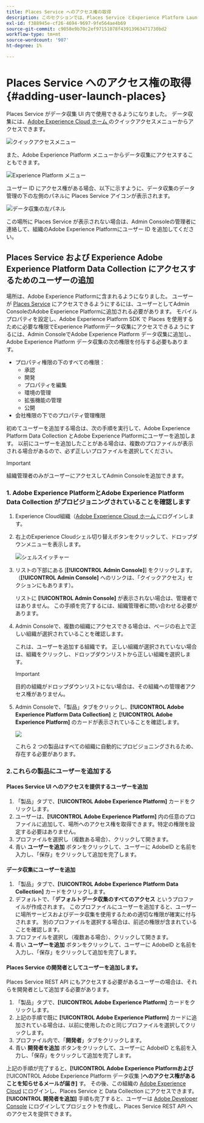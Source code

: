```yaml
---
title: Places Service へのアクセス権の取得
description: このセクションでは、Places Service とExperience Platform Launchにユーザーを追加して、ユーザーが Places Service にアクセスできるようにする方法について説明します。
exl-id: f388945e-cf26-4694-9697-9fe564ae4b69
source-git-commit: c9058e9b70c2ef97151078f43913963471730bd2
workflow-type: tm+mt
source-wordcount: '907'
ht-degree: 1%

---
```


# Places Service へのアクセス権の取得 {#adding-user-launch-places}

Places Service がデータ収集 UI 内で使用できるようになりました。 データ収集には、[Adobe Experience Cloud ホーム ](https://experience.adobe.com) のクイックアクセスメニューからアクセスできます。

![ クイックアクセスメニュー ](/help/assets/quickaccess.png)

また、Adobe Experience Platform メニューからデータ収集にアクセスすることもできます。

![Experience Platform メニュー ](/help/assets/solutionaccessmenu.png)

ユーザー ID にアクセス権がある場合、以下に示すように、データ収集のデータ管理の下の左側のパネルに Places Service アイコンが表示されます。

![ データ収集の左パネル ](/help/assets/places_in_data_collection.png)

この場所に Places Service が表示されない場合は、Admin Consoleの管理者に連絡して、組織のAdobe Experience Platformにユーザー ID を追加してください。

## Places Service および Experience Adobe Experience Platform Data Collection にアクセスするためのユーザーの追加

場所は、Adobe Experience Platformに含まれるようになりました。 ユーザーが [Places Service](https://experience.adobe.com/#/data-collection/places) にアクセスできるようにするには、ユーザーとしてAdmin ConsoleのAdobe Experience Platformに追加される必要があります。 モバイルプロパティを設定し、Adobe Experience Platform SDK で Places を使用するために必要な権限でExperience Platformデータ収集にアクセスできるようにするには、Admin ConsoleでAdobe Experience Platform データ収集に追加し、Adobe Experience Platform データ収集の次の権限を付与する必要もあります。

* プロパティ権限の下のすべての権限：
   * 承認
   * 開発
   * プロパティを編集
   * 環境の管理
   * 拡張機能の管理
   * 公開
* 会社権限の下でのプロパティ管理権限

初めてユーザーを追加する場合は、次の手順を実行して、Adobe Experience Platform Data Collection とAdobe Experience Platformにユーザーを追加します。 以前にユーザーを追加したことがある場合は、複数のプロファイルが表示される場合があるので、必ず正しいプロファイルを選択してください。

>[!IMPORTANT]
>
>組織管理者のみがユーザーにアクセスしてAdmin Consoleを追加できます。

### 1. Adobe Experience PlatformとAdobe Experience Platform Data Collection がプロビジョニングされていることを確認します

1. Experience Cloud組織（[Adobe Experience Cloud ホーム ](https://experience.adobe.com) にログインします。
1. 右上のExperience Cloudシェル切り替えボタンをクリックして、ドロップダウンメニューを表示します。

   ![ シェルスイッチャー ](/help/assets/places_shell_switcher1.png)

1. リストの下部にある [**[!UICONTROL Admin Console]**] をクリックします。 （**[!UICONTROL Admin Console]** へのリンクは、「クイックアクセス」セクションにもあります）。

   リストに **[!UICONTROL Admin Console]** が表示されない場合は、管理者ではありません。 この手順を完了するには、組織管理者に問い合わせる必要があります。

1. Admin Consoleで、複数の組織にアクセスできる場合は、ページの右上で正しい組織が選択されていることを確認します。

   これは、ユーザーを追加する組織です。 正しい組織が選択されていない場合は、組織をクリックし、ドロップダウンリストから正しい組織を選択します。

   >[!IMPORTANT]
   >
   >目的の組織がドロップダウンリストにない場合は、その組織への管理者アクセス権がありません。

1. Admin Consoleで、「製品」タブをクリックし、**[!UICONTROL Adobe Experience Platform Data Collection]** と **[!UICONTROL Adobe Experience Platform]** のカードが表示されていることを確認します。

   ![](/help/assets/places_provisioned1.png)

   これら 2 つの製品はすべての組織に自動的にプロビジョニングされるため、存在する必要があります。


### 2.これらの製品にユーザーを追加する

#### Places Service UI へのアクセスを提供するユーザーを追加

1. 「製品」タブで、**[!UICONTROL Adobe Experience Platform]** カードをクリックします。
2. ユーザーは、**[!UICONTROL Adobe Experience Platform]** 内の任意のプロファイルに追加して、場所へのアクセス権を取得できます。特定の権限を設定する必要はありません。
3. プロファイルを選択し（複数ある場合）、クリックして開きます。
4. 青い **ユーザーを追加** ボタンをクリックして、ユーザーに AdobeID と名前を入力し、「保存」をクリックして追加を完了します。

#### データ収集にユーザーを追加

1. 「製品」タブで、**[!UICONTROL Adobe Experience Platform Data Collection]** カードをクリックします。
2. デフォルトで、「**デフォルトデータ収集のすべてのアクセス** というプロファイルが作成されます。 このプロファイルにユーザーを追加すると、ユーザーに場所サービスおよびデータ収集を使用するための適切な権限が確実に付与されます。 別のプロファイルを選択する場合は、前述の権限が含まれていることを確認します。
3. プロファイルを選択し（複数ある場合）、クリックして開きます。
4. 青い **ユーザーを追加** ボタンをクリックして、ユーザーに AdobeID と名前を入力し、「保存」をクリックして追加を完了します。

#### Places Service の開発者としてユーザーを追加します。

Places Service REST API にもアクセスする必要があるユーザーの場合は、それらを開発者として追加する必要があります。
1. 「製品」タブで、**[!UICONTROL Adobe Experience Platform]** カードをクリックします。
2. 上記の手順で既に **[!UICONTROL Adobe Experience Platform]** カードに追加されている場合は、以前に使用したのと同じプロファイルを選択してクリックします。
3. プロファイル内で、「**開発者**」タブをクリックします。
4. 青い **開発者を追加** ボタンをクリックして、ユーザーに AdobeID と名前を入力し、「保存」をクリックして追加を完了します。

上記の手順が完了すると、**[!UICONTROL Adobe Experience Platformおよび**[!UICONTROL  Adobe Experience Platform データ収集 ]**へのアクセス権があることを知らせるメールが届き]** す。 その後、この組織の [Adobe Experience Cloud](https://experience.adobe.com) にログインし、Places Service と Data Collection にアクセスできます。 **[!UICONTROL 開発者を追加]** 手順も完了すると、ユーザーは [Adobe Developer Console](https://developer.adobe.com/console/home) にログインしてプロジェクトを作成し、Places Service REST API へのアクセスを提供できます。
